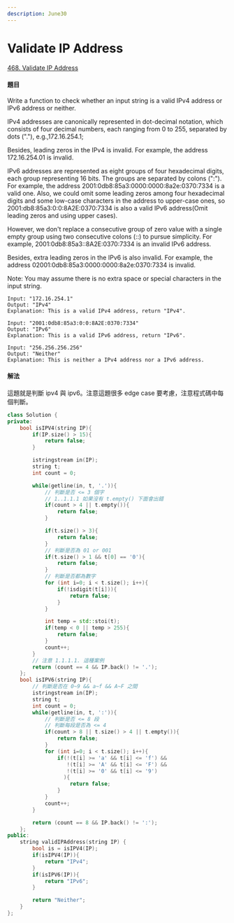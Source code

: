 ```yaml
---
description: June30
---
```


# Validate IP Address

[468. Validate IP Address](https://leetcode.com/problems/validate-ip-address/)

#### 題目

Write a function to check whether an input string is a valid IPv4 address or IPv6 address or neither.

IPv4 addresses are canonically represented in dot-decimal notation, which consists of four decimal numbers, each ranging from 0 to 255, separated by dots \("."\), e.g.,172.16.254.1;

Besides, leading zeros in the IPv4 is invalid. For example, the address 172.16.254.01 is invalid.

IPv6 addresses are represented as eight groups of four hexadecimal digits, each group representing 16 bits. The groups are separated by colons \(":"\). For example, the address 2001:0db8:85a3:0000:0000:8a2e:0370:7334 is a valid one. Also, we could omit some leading zeros among four hexadecimal digits and some low-case characters in the address to upper-case ones, so 2001:db8:85a3:0:0:8A2E:0370:7334 is also a valid IPv6 address\(Omit leading zeros and using upper cases\).

However, we don't replace a consecutive group of zero value with a single empty group using two consecutive colons \(::\) to pursue simplicity. For example, 2001:0db8:85a3::8A2E:0370:7334 is an invalid IPv6 address.

Besides, extra leading zeros in the IPv6 is also invalid. For example, the address 02001:0db8:85a3:0000:0000:8a2e:0370:7334 is invalid.

Note: You may assume there is no extra space or special characters in the input string.

```text
Input: "172.16.254.1"
Output: "IPv4"
Explanation: This is a valid IPv4 address, return "IPv4".

Input: "2001:0db8:85a3:0:0:8A2E:0370:7334"
Output: "IPv6"
Explanation: This is a valid IPv6 address, return "IPv6".

Input: "256.256.256.256"
Output: "Neither"
Explanation: This is neither a IPv4 address nor a IPv6 address.
```

#### 解法

這題就是判斷 ipv4 與 ipv6。注意這題很多 edge case 要考慮，注意程式碼中每個判斷。

```cpp
class Solution {
private:
    bool isIPV4(string IP){
        if(IP.size() > 15){
            return false;
        }

        istringstream in(IP);
        string t;
        int count = 0;

        while(getline(in, t, '.')){
            // 判斷是否 <= 3 個字
            // 1..1.1.1 如果沒有 t.empty() 下面會出錯
            if(count > 4 || t.empty()){
                return false;
            }

            if(t.size() > 3){
                return false;
            }
            // 判斷是否為 01 or 001
            if(t.size() > 1 && t[0] == '0'){
                return false;
            }
            // 判斷是否都為數字
            for (int i=0; i < t.size(); i++){
                if(!isdigit(t[i])){
                    return false;
                }
            }

            int temp = std::stoi(t);
            if(temp < 0 || temp > 255){
                return false;
            }
            count++;
        }
        // 注意 1.1.1.1. 這種案例
        return (count == 4 && IP.back() != '.');
    };
    bool isIPV6(string IP){
        // 判斷是否在 0~9 && a~f && A~F 之間 
        istringstream in(IP);
        string t;
        int count = 0;
        while(getline(in, t, ':')){
            // 判斷是否 <= 8 段
            // 判斷每段是否為 <= 4 
            if(count > 8 || t.size() > 4 || t.empty()){
                return false;
            }
            for (int i=0; i < t.size(); i++){
                if(!(t[i] >= 'a' && t[i] <= 'f') && 
                   !(t[i] >= 'A' && t[i] <= 'F') &&
                   !(t[i] >= '0' && t[i] <= '9')
                  ){
                    return false;
                }
            }
            count++;
        }

        return (count == 8 && IP.back() != ':');
    };
public:
    string validIPAddress(string IP) {
        bool is = isIPV4(IP);
        if(isIPV4(IP)){
            return "IPv4";
        }
        if(isIPV6(IP)){
            return "IPv6";
        }

        return "Neither";
    }
};
```

